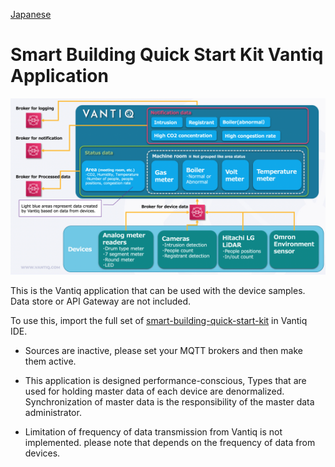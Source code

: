 [Japanese](./README.md)

# Smart Building Quick Start Kit Vantiq Application  

![Vantiq App](./img/sbqsk-vantiq-app.en.png)

This is the Vantiq application that can be used with the device samples. Data store or API Gateway are not included.

To use this, import the full set of [smart-building-quick-start-kit](./smart-building-quick-start-kit) in Vantiq IDE.  

- Sources are inactive, please set your MQTT brokers and then make them active.  

- This application is designed performance-conscious, Types that are used for holding master data of each device are denormalized. Synchronization of master data is the responsibility of the master data administrator. 

- Limitation of frequency of data transmission from Vantiq is not implemented. please note that depends on the frequency of data from devices.
